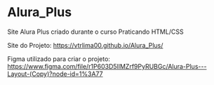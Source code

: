 # Alura_Plus
Site Alura Plus criado durante o curso Praticando HTML/CSS

Site do Projeto: https://vtrlima00.github.io/Alura_Plus/

Figma utilizado para criar o projeto: https://www.figma.com/file/r1P603D5lIMZrf9PyRUBGc/Alura-Plus---Layout-(Copy)?node-id=1%3A77
